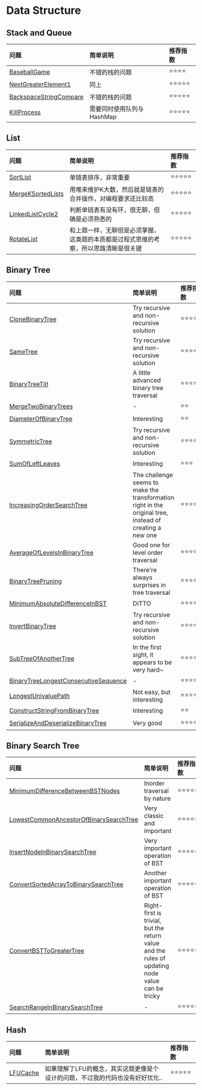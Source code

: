 # Data Structure

## Stack and Queue

| 问题 | 简单说明 | 推荐指数 |
|:--------|:------------|:---------------|
| [BaseballGame](https://www.lintcode.com/problem/baseball-game/description) | 不错的栈的问题 | ⭐️️️⭐️️⭐️️️⭐️️️️ |
| [NextGreaterElement1](https://www.lintcode.com/problem/next-greater-element-i/description) | 同上 | ⭐️️️⭐️️⭐️️⭐️️️⭐️️️️ |
| [BackspaceStringCompare](https://www.lintcode.com/problem/backspace-string-compare/description) | 不错的栈的问题 | ⭐️️️⭐️️⭐️️⭐️️️⭐️️️️ |
| [KillProcess](https://www.lintcode.com/problem/kill-process/description) | 需要同时使用队列与HashMap | ⭐️️️⭐️️⭐️️⭐️️️⭐️️️️ |

## List

| 问题 | 简单说明 | 推荐指数 |
|:--------|:------------|:---------------|
| [SortList](https://www.lintcode.com/problem/sort-list/description) | 单链表排序，非常重要 | ⭐️️️⭐️️⭐️️⭐️️️⭐️️️️ |
| [MergeKSortedLists](https://www.lintcode.com/problem/merge-k-sorted-lists/description) | 用堆来维护K大数，然后就是链表的合并操作，对编程要求还比较高 |  ⭐️️️⭐️️⭐️️️⭐️⭐️ |
| [LinkedListCycle2](https://www.lintcode.com/problem/linked-list-cycle-ii/description) | 判断单链表有没有环，很无聊，但确是必须熟悉的 |  ⭐️️️⭐️️⭐️️️⭐️⭐️ |
| [RotateList](https://www.lintcode.com/problem/rotate-list/description) | 和上题一样，无聊但是必须掌握，这类题的本质都是过程式思维的考察，所以思路清晰是很关键 | ⭐️️️⭐️️⭐️️️⭐️⭐️ |

## Binary Tree

| 问题 | 简单说明 | 推荐指数 |
|:--------|:------------|:---------------|
| [CloneBinaryTree](https://www.lintcode.com/problem/clone-binary-tree/description) | Try recursive and non-recursive solution | ⭐️️️⭐️️⭐️️️⭐️️️️ |
| [SameTree](https://www.lintcode.com/problem/same-tree/description) | Try recursive and non-recursive solution | ⭐️️️⭐️️⭐️️️⭐️️️️ |
| [BinaryTreeTilt](https://www.lintcode.com/problem/binary-tree-tilt/description) | A little advanced binary tree traversal | ⭐️️️⭐️️⭐️️⭐️️️⭐️️️️ |
| [MergeTwoBinaryTrees](https://www.lintcode.com/problem/merge-two-binary-trees/description) | - | ⭐️️️⭐️️ |
| [DiameterOfBinaryTree](https://www.lintcode.com/problem/diameter-of-binary-tree/description) | Interesting | ⭐️️️⭐️️ |
| [SymmetricTree](https://www.lintcode.com/problem/symmetric-tree/description) | Try recursive and non-recursive solution | ⭐️️️⭐️️⭐️️⭐️️️⭐️️️ |
| [SumOfLeftLeaves](https://www.lintcode.com/problem/sum-of-left-leaves/description) | Interesting | ⭐️️️⭐️️⭐️️️ |
| [IncreasingOrderSearchTree](https://www.lintcode.com/problem/increasing-order-search-tree/description) | The challenge seems to make the transformation right in the original tree, instead of creating a new one | ⭐️️️⭐️️⭐️️️⭐️ |
| [AverageOfLevelsInBinaryTree](https://www.lintcode.com/problem/average-of-levels-in-binary-tree/description) | Good one for level order traversal | ⭐️️️⭐️️⭐️️️⭐️ |
| [BinaryTreePruning](https://www.lintcode.com/problem/binary-tree-pruning/description) | There're always surprises in tree traversal | ⭐️️️⭐️️⭐️️️⭐️ |
| [MinimumAbsoluteDifferenceInBST](https://www.lintcode.com/problem/minimum-absolute-difference-in-bst/description) | DITTO | ⭐️️️⭐️️⭐️️️⭐️ |
| [InvertBinaryTree](https://www.lintcode.com/problem/invert-binary-tree/description) | Try recursive and non-recursive solution | ⭐️️️⭐️️⭐️️️⭐️⭐️ |
| [SubTreeOfAnotherTree](https://www.lintcode.com/problem/subtree-of-another-tree/description) | In the first sight, it appears to be very hard~ | ⭐️️️⭐️️⭐️️️⭐️⭐️ |
| [BinaryTreeLongestConsecutiveSequence](https://www.lintcode.com/problem/binary-tree-longest-consecutive-sequence/description) | - | ⭐️️️⭐️️⭐️️️⭐️️ |
| [LongestUnivaluePath](https://www.lintcode.com/problem/longest-univalue-path/description) | Not easy, but interesting | ⭐️️️⭐️️⭐️️️⭐️️ |
| [ConstructStringFromBinaryTree](https://www.lintcode.com/problem/construct-string-from-binary-tree/description) | Interesting | ⭐️️️⭐️️ |
| [SerializeAndDeserializeBinaryTree](https://www.lintcode.com/problem/serialize-and-deserialize-binary-tree/description) | Very good | ⭐️️️⭐️️⭐️️️⭐️⭐️️ |

## Binary Search Tree

| 问题 | 简单说明 | 推荐指数 |
|:--------|:------------|:---------------|
| [MinimumDifferenceBetweenBSTNodes](https://www.lintcode.com/problem/minimum-difference-between-bst-nodes/description) | Inorder traversal by nature | ⭐️️️⭐️️⭐️️⭐️️️⭐️️️️ |
| [LowestCommonAncestorOfBinarySearchTree](https://www.lintcode.com/problem/lowest-common-ancestor-of-a-binary-search-tree/description) | Very classic and important | ⭐️️️⭐️️⭐️️️⭐️⭐️ |
| [InsertNodeInBinarySearchTree](https://www.lintcode.com/problem/insert-node-in-a-binary-search-tree/description) | Very important operation of BST | ⭐️️️⭐️️⭐️️️⭐️⭐️ |
| [ConvertSortedArrayToBinarySearchTree](https://www.lintcode.com/problem/convert-sorted-array-to-binary-search-tree-with-minimal-height/description) | Another important operation of BST | ⭐️️️⭐️️⭐️️️⭐️⭐️ |
| [ConvertBSTToGreaterTree](https://www.lintcode.com/problem/convert-bst-to-greater-tree/description) | Right-first is trivial, but the return value and the rules of updating node value can be tricky | ⭐️️️⭐️️⭐️️️⭐️⭐️ |
| [SearchRangeInBinarySearchTree](https://www.lintcode.com/problem/search-range-in-binary-search-tree/description) | - | ⭐️️️⭐️️⭐️️️⭐️⭐️ |

## Hash

| 问题 | 简单说明 | 推荐指数 |
|:--------|:------------|:---------------|
| [LFUCache](https://www.lintcode.com/problem/lfu-cache/description) | 如果理解了LFU的概念，其实这题更像是个设计的问题，不过我的代码也没有好好优化.. | ⭐️️️⭐️️⭐️️⭐️️️⭐️️️️ |
